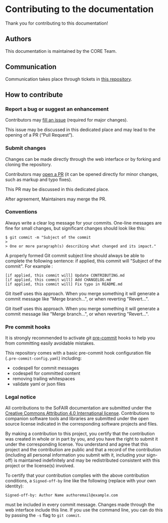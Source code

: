 # Contributing to the documentation

Thank you for contributing to this documentation!

## Authors

This documentation is maintained by the CORE Team.

## Communication

Communication takes place through tickets in
[this repository](https://github.com/SoFairOA/documentation).

## How to contribute

### Report a bug or suggest an enhancement

Contributors may [fill an
issue](https://github.com/SoFairOA/documentation/issues/new/choose) (required
for major changes).

This issue may be discussed in this dedicated place and may lead to the opening
of a PR (“Pull Request”).

### Submit changes

Changes can be made directly through the web interface or by forking and
cloning the repository.

Contributors may [open a PR](https://github.com/SoFairOA/documentation/compare)
(it can be opened directly for minor changes, such as markup and typo fixes).

This PR may be discussed in this dedicated place.

After agreement, Maintainers may merge the PR.

### Conventions

Always write a clear log message for your commits. One-line messages are fine
for small changes, but significant changes should look like this:

    $ git commit -m "Subject of the commit
    >
    > One or more paragraph(s) describing what changed and its impact."

A properly formed Git commit subject line should always be able to complete the
following sentence: if applied, this commit will "Subject of the commit". For
example :

    [if applied, this commit will] Update CONTRIBUTING.md
    [if applied, this commit will] Add CHANGELOG.md
    [if applied, this commit will] Fix typo in README.md

Git itself uses this approach. When you merge something it will generate a
commit message like "Merge branch...", or when reverting "Revert...".

Git itself uses this approach. When you merge something it will generate a
commit message like "Merge branch...", or when reverting "Revert...".

### Pre commit hooks

It is strongly recommended to activate git
[pre-commit](https://pre-commit.com/) hooks to help you from committing easily
avoidable mistakes.

This repository comes with a basic pre-commit hook configuration file
(`.pre-commit-config.yaml`) including:
- codespell for commit messages
- codespell for committed content
- removing trailing whitespaces
- validate yaml or json files


### Legal notice

All contributions to the SoFAIR documentation are submitted under the [Creative
Commons Attribution 4.0 International license](LICENSE.txt). Contributions to
companion software tools and libraries are submitted under the open source
license indicated in the corresponding software projects and files.

By making a contribution to this project, you certify that the contribution was
created in whole or in part by you, and you have the right to submit it under
the corresponding license. You understand and agree that this project and the
contribution are public and that a record of the contribution (including all
personal information you submit with it, including your sign-off) is maintained
indefinitely and may be redistributed consistent with this project or the
license(s) involved.

To certify that your contribution complies with the above contribution
conditions, a `Signed-off-by` line like the following (replace with your own
identity):

    Signed-off-by: Author Name authoremail@example.com

must be included in every commit message. Changes made through the web
interface include this line. If you use the command line, you can do this by
passing the `-s` flag to `git commit`.
